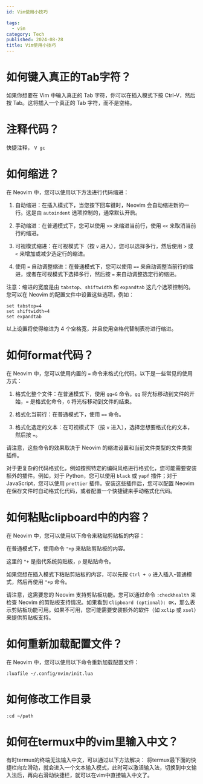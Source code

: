 ```yaml
---
id: Vim使用小技巧

tags:
  - vim
category: Tech
published: 2024-08-28
title: Vim使用小技巧
---
```


# 如何键入真正的Tab字符？
如果你想要在 Vim 中输入真正的 Tab 字符，你可以在插入模式下按 Ctrl-V，然后按 Tab。这将插入一个真正的 Tab 字符，而不是空格。

# 注释代码？
快捷注释， `V gc`

# 如何缩进？
在 Neovim 中，您可以使用以下方法进行代码缩进：

1. 自动缩进：在插入模式下，当您按下回车键时，Neovim 会自动缩进新的一行。这是由 `autoindent` 选项控制的，通常默认开启。

2. 手动缩进：在普通模式下，您可以使用 `>>` 来缩进当前行，使用 `<<` 来取消当前行的缩进。

3. 可视模式缩进：在可视模式下（按 `v` 进入），您可以选择多行，然后使用 `>` 或 `<` 来增加或减少选定行的缩进。

4. 使用 `=` 自动调整缩进：在普通模式下，您可以使用 `==` 来自动调整当前行的缩进，或者在可视模式下选择多行，然后按 `=` 来自动调整选定行的缩进。

注意：缩进的宽度是由 `tabstop`、`shiftwidth` 和 `expandtab` 这几个选项控制的。您可以在 Neovim 的配置文件中设置这些选项，例如：

```vim
set tabstop=4
set shiftwidth=4
set expandtab
```

以上设置将使得缩进为 4 个空格宽，并且使用空格代替制表符进行缩进。

# 如何format代码？
在 Neovim 中，您可以使用内置的 `=` 命令来格式化代码。以下是一些常见的使用方式：

1. 格式化整个文件：在普通模式下，使用 `gg=G` 命令。`gg` 将光标移动到文件的开始，`=` 是格式化命令，`G` 将光标移动到文件的结束。

2. 格式化当前行：在普通模式下，使用 `==` 命令。

3. 格式化选定的文本：在可视模式下（按 `v` 进入），选择您想要格式化的文本，然后按 `=`。

请注意，这些命令的效果取决于 Neovim 的缩进设置和当前文件类型的文件类型插件。

对于更复杂的代码格式化，例如按照特定的编码风格进行格式化，您可能需要安装额外的插件。例如，对于 Python，您可以使用 `black` 或 `yapf` 插件；对于 JavaScript，您可以使用 `prettier` 插件。安装这些插件后，您可以配置 Neovim 在保存文件时自动格式化代码，或者配置一个快捷键来手动格式化代码。



# 如何粘贴clipboard中的内容？
在 Neovim 中，您可以使用以下命令来粘贴剪贴板的内容：

在普通模式下，使用命令 `"+p` 来粘贴剪贴板的内容。

这里的 `"+` 是指代系统剪贴板，`p` 是粘贴命令。

如果您想在插入模式下粘贴剪贴板的内容，可以先按 `Ctrl + o` 进入插入-普通模式，然后再使用 `"+p` 命令。

请注意，这需要您的 Neovim 支持剪贴板功能。您可以通过命令 `:checkhealth` 来检查 Neovim 的剪贴板支持情况。如果看到 `Clipboard (optional): OK`，那么表示剪贴板功能可用。如果不可用，您可能需要安装额外的软件（如 `xclip` 或 `xsel`）来提供剪贴板支持。

# 如何重新加载配置文件？
在 Neovim 中，您可以使用以下命令重新加载配置文件：

```vim
:luafile ~/.config/nvim/init.lua
```

# 如何修改工作目录
```vim
:cd ~/path
```
# 如何在termux中的vim里输入中文？

有时termux的终端无法输入中文，可以通过以下方法解决：
将termux最下面的快捷栏向左滑动，就会进入一个文本输入模式，此时可以激活输入法，切换到中文输入法后，再向右滑动快捷栏，就可以在vim中直接输入中文了。

